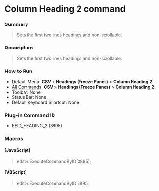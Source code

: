 # Column Heading 2 command

### Summary

> Sets the first two lines headings and non-scrollable.

### Description

> Sets the first two lines headings and non-scrollable.

### How to Run

- Default Menu: **CSV** \> **Headings (Freeze Panes)** \> **Column Heading 2**
- [All Commands](../tools/all_commands): **CSV** \> **Headings (Freeze Panes)** \> **Column Heading 2**
- Toolbar: None
- Status Bar: None
- Default Keyboard Shortcut: None

### Plug-in Command ID

- EEID\_HEADING\_2 (3895)

### Macros

#### \[JavaScript\]

> editor.ExecuteCommandByID(3895);

#### \[VBScript\]

> editor.ExecuteCommandByID 3895